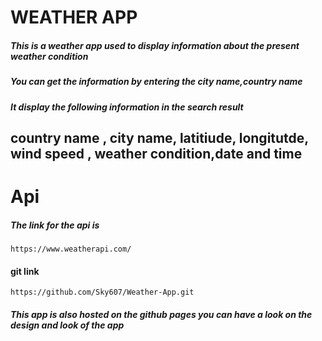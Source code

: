 # WEATHER APP
##### This is a weather app used to display information about the present weather condition 
##### You can get the information by entering the city name,country name 
##### It display the following information in the search result
## country name , city name, latitiude, longitutde, wind speed , weather condition,date and time

# Api 
##### The link for the api is  
```
https://www.weatherapi.com/
```
#### git link
```
https://github.com/Sky607/Weather-App.git
```
##### This app is also hosted on the github pages you can have a look on the design and look of the app 
